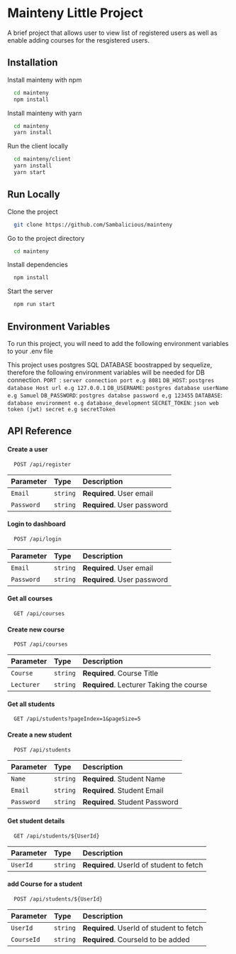 
# Mainteny Little Project

A brief project that allows user to view list of registered users as well as enable adding courses for the resgistered users.

## Installation

Install mainteny with npm

```bash
  cd mainteny
  npm install 
```
Install mainteny with yarn

```bash
  cd mainteny
  yarn install 
```


Run the client locally
```bash
  cd mainteny/client
  yarn install 
  yarn start
```

    
## Run Locally

Clone the project

```bash
  git clone https://github.com/Sambalicious/mainteny
```

Go to the project directory

```bash
  cd mainteny
```

Install dependencies

```bash
  npm install
```

Start the server

```bash
  npm run start
```


## Environment Variables

To run this project, you will need to add the following environment variables to your .env file
 
This project uses postgres SQL DATABASE boostrapped by sequelize, therefore the following environment variables will be needed for DB connection.
`PORT `: `server connection port e.g 8081`
`DB_HOST`: `postgres database Host url e.g 127.0.0.1`
`DB_USERNAME`: `postgres database userName e.g Samuel`
`DB_PASSWORD`: `postgres databse password e,g 123455`
`DATABASE`: `database environment e.g database_development`
`SECRET_TOKEN`: `json web token (jwt) secret e.g secretToken`



## API Reference

#### Create a user 

```http
  POST /api/register
```
| Parameter | Type     | Description                |
| :-------- | :------- | :------------------------- |
| `Email` | `string` | **Required**. User email |
| `Password` | `string`| **Required**. User password |

#### Login to dashboard

```http
  POST /api/login
```
| Parameter | Type     | Description                |
| :-------- | :------- | :------------------------- |
| `Email` | `string` | **Required**. User email |
| `Password` | `string`| **Required**. User password |

#### Get all courses

```http
  GET /api/courses
```
#### Create new course

```http
  POST /api/courses
```

| Parameter | Type     | Description                |
| :-------- | :------- | :------------------------- |
| `Course` | `string` | **Required**. Course Title |
| `Lecturer` | `string`| **Required**. Lecturer Taking the course |

#### Get all students

```http
  GET /api/students?pageIndex=1&pageSize=5
```
#### Create a new student

```http
  POST /api/students
```
| Parameter | Type     | Description                |
| :-------- | :------- | :------------------------- |
| `Name` | `string` | **Required**. Student Name |
| `Email` | `string`| **Required**. Student Email |
| `Password` | `string` | **Required**. Student Password |


#### Get student details

```http
  GET /api/students/${UserId}
```

| Parameter | Type     | Description                       |
| :-------- | :------- | :-------------------------------- |
| `UserId`      | `string` | **Required**. UserId of student to fetch |

#### add Course for a student

```http
  POST /api/students/${UserId}
```

| Parameter | Type     | Description                       |
| :-------- | :------- | :-------------------------------- |
| `UserId`      | `string` | **Required**. UserId of student to fetch |
| `CourseId` | `string` | **Required**. CourseId to be added 



